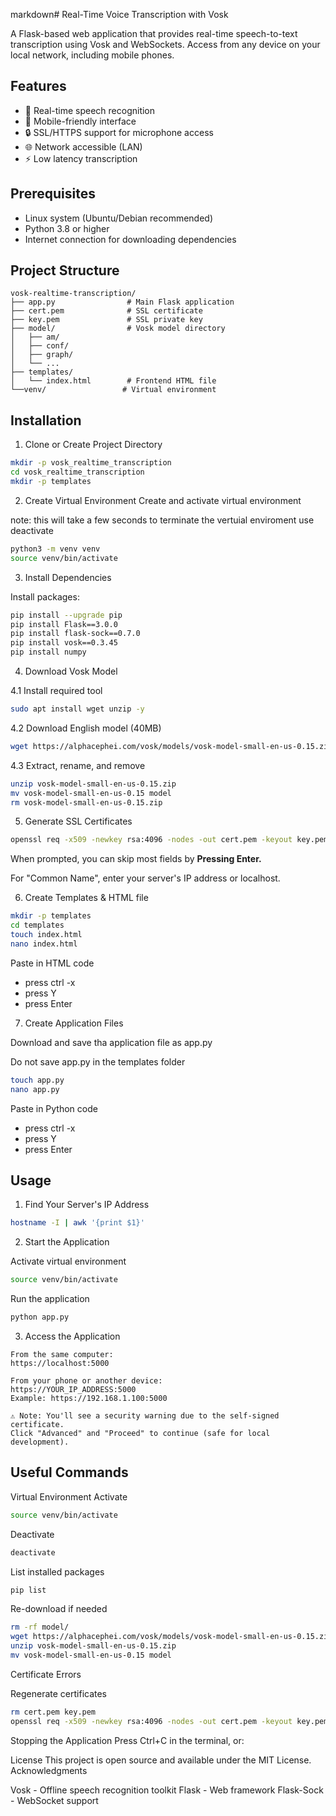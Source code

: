 markdown# Real-Time Voice Transcription with Vosk

A Flask-based web application that provides real-time speech-to-text transcription using Vosk and WebSockets. Access from any device on your local network, including mobile phones.

## Features

- 🎤 Real-time speech recognition
- 📱 Mobile-friendly interface
- 🔒 SSL/HTTPS support for microphone access
- 🌐 Network accessible (LAN)
- ⚡ Low latency transcription

## Prerequisites

- Linux system (Ubuntu/Debian recommended)
- Python 3.8 or higher
- Internet connection for downloading dependencies

## Project Structure
```
vosk-realtime-transcription/
├── app.py                # Main Flask application
├── cert.pem              # SSL certificate
├── key.pem               # SSL private key
├── model/                # Vosk model directory
│   ├── am/
│   ├── conf/
│   ├── graph/
│   └── ...
├── templates/
│   └── index.html        # Frontend HTML file
└──venv/                 # Virtual environment
```
## Installation

1. Clone or Create Project Directory
```bash
mkdir -p vosk_realtime_transcription
cd vosk_realtime_transcription
mkdir -p templates
```
2. Create Virtual Environment
Create and activate virtual environment

note: this will take a few seconds to terminate the vertuial enviroment use deactivate
```bash
python3 -m venv venv
source venv/bin/activate
```

3. Install Dependencies

Install packages:
```bash
pip install --upgrade pip
pip install Flask==3.0.0
pip install flask-sock==0.7.0
pip install vosk==0.3.45
pip install numpy
```
4. Download Vosk Model

4.1 Install required tool
```bash
sudo apt install wget unzip -y
```

4.2 Download English model (40MB)
```bash
wget https://alphacephei.com/vosk/models/vosk-model-small-en-us-0.15.zip
```
4.3 Extract, rename, and remove
```bash
unzip vosk-model-small-en-us-0.15.zip
mv vosk-model-small-en-us-0.15 model
rm vosk-model-small-en-us-0.15.zip
```

5. Generate SSL Certificates
```bash
openssl req -x509 -newkey rsa:4096 -nodes -out cert.pem -keyout key.pem -days 365
```
When prompted, you can skip most fields by **Pressing Enter.** 

For "Common Name", enter your server's IP address or localhost.

6. Create Templates & HTML file
```bash
mkdir -p templates
cd templates
touch index.html
nano index.html
```
Paste in HTML code
- press ctrl -x
- press Y
- press Enter

7. Create Application Files

Download and save tha application file as app.py

Do not save app.py in the templates folder

```bash
touch app.py
nano app.py
```
Paste in Python code
- press ctrl -x
- press Y
- press Enter

  
## Usage

1. Find Your Server's IP Address
```bash
hostname -I | awk '{print $1}'
```
2. Start the Application
   
Activate virtual environment
```bash
source venv/bin/activate
```
Run the application
```python
python app.py
```
3. Access the Application
```
From the same computer:
https://localhost:5000

From your phone or another device:
https://YOUR_IP_ADDRESS:5000
Example: https://192.168.1.100:5000

⚠️ Note: You'll see a security warning due to the self-signed certificate.
Click "Advanced" and "Proceed" to continue (safe for local development).
```
## Useful Commands

Virtual Environment Activate
```bash
source venv/bin/activate
```
Deactivate
```bash
deactivate
```

List installed packages
```bash
pip list
```


Re-download if needed
```bash
rm -rf model/
wget https://alphacephei.com/vosk/models/vosk-model-small-en-us-0.15.zip
unzip vosk-model-small-en-us-0.15.zip
mv vosk-model-small-en-us-0.15 model
```
Certificate Errors

Regenerate certificates
```bash
rm cert.pem key.pem
openssl req -x509 -newkey rsa:4096 -nodes -out cert.pem -keyout key.pem -days 365
```
Stopping the Application
Press Ctrl+C in the terminal, or:


License
This project is open source and available under the MIT License.
Acknowledgments

Vosk - Offline speech recognition toolkit
Flask - Web framework
Flask-Sock - WebSocket support
